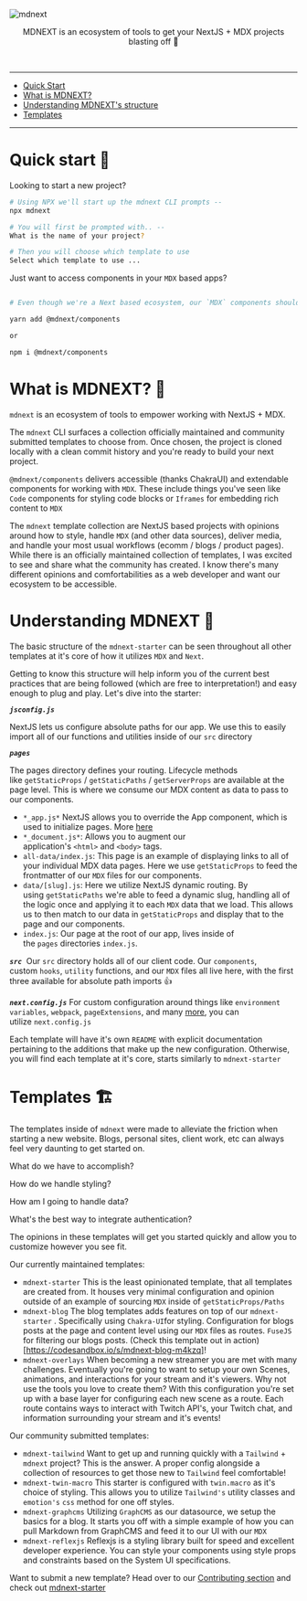 <!-- markdownlint-disable MD033 MD041 -->

![mdnext](./mdnext.png)

<div align="center">

MDNEXT is an ecosystem of tools to get your NextJS + MDX projects blasting off :rocket:

<br/>

</div>

---

- [Quick Start](#quick-start-)
- [What is MDNEXT?](#what-is-mdnext-)
- [Understanding MDNEXT's structure](#understanding-mdnext-)
- [Templates](#templates-%EF%B8%8F)

---

# Quick start 🚀

Looking to start a new project?

```bash
# Using NPX we'll start up the mdnext CLI prompts --
npx mdnext

# You will first be prompted with.. --
What is the name of your project?

# Then you will choose which template to use
Select which template to use ...
```

Just want to access components in your `MDX` based apps?

```bash

# Even though we're a Next based ecosystem, our `MDX` components should be usable in most React based applications

yarn add @mdnext/components

or

npm i @mdnext/components
```

# What is MDNEXT? 🤔

`mdnext` is an ecosystem of tools to empower working with NextJS + MDX.

The `mdnext` CLI surfaces a collection officially maintained and community submitted templates to choose from. Once chosen, the project is cloned locally with a clean commit history and you're ready to build your next project.

`@mdnext/components` delivers accessible (thanks ChakraUI) and extendable components for working with `MDX`. These include things you've seen like `Code` components for styling code blocks or `Iframes` for embedding rich content to `MDX`

The `mdnext` template collection are NextJS based projects with opinions around how to style, handle `MDX` (and other data sources), deliver media, and handle your most usual workflows (ecomm / blogs / product pages). While there is an officially maintained collection of templates, I was excited to see and share what the community has created. I know there's many different opinions and comfortabilities as a web developer and want our ecosystem to be accessible.

# Understanding MDNEXT 📓

The basic structure of the `mdnext-starter` can be seen throughout all other templates at it's core of how it utilizes `MDX` and `Next`.

Getting to know this structure will help inform you of the current best practices that are being followed (which are free to interpretation!) and easy enough to plug and play. Let's dive into the starter:

**_`jsconfig.js`_**

NextJS lets us configure absolute paths for our app. We use this to easily import all of our functions and utilities inside of our `src` directory

**_`pages`_**

The pages directory defines your routing. Lifecycle methods like `getStaticProps` / `getStaticPaths` / `getServerProps` are available at the page level. This is where we consume our MDX content as data to pass to our components.

- `*_app.js*`
  NextJS allows you to override the App component, which is used to initialize pages. More [here](https://nextjs.org/docs/advanced-features/custom-app)
- `*_document.js*`: Allows you to augment our application's `<html>` and `<body>` tags.
- `all-data/index.js`: This page is an example of displaying links to all of your individual MDX data pages. Here we use `getStaticProps` to feed the frontmatter of our `MDX` files for our components.
- `data/[slug].js`: Here we utilize NextJS dynamic routing. By using `getStaticPaths` we're able to feed a dynamic slug, handling all of the logic once and applying it to each `MDX` data that we load. This allows us to then match to our data in `getStaticProps` and display that to the page and our components.
- `index.js`: Our page at the root of our app, lives inside of the `pages` directories `index.js`.

**_`src`_** 
Our `src` directory holds all of our client code. Our `components`, custom `hooks`, `utility` functions, and our `MDX` files all live here, with the first three available for absolute path imports 👍

**_`next.config.js`_**
For custom configuration around things like `environment variables`, `webpack`, `pageExtensions`, and many [more](https://github.com/vercel/next.js/blob/canary/packages/next/next-server/server/config.ts#L12-L63), you can utilize `next.config.js`

Each template will have it's own `README` with explicit documentation pertaining to the additions that make up the new configuration. Otherwise, you will find each template at it's core, starts similarly to `mdnext-starter`

# Templates 🏗️

The templates inside of `mdnext` were made to alleviate the friction when starting a new website. Blogs, personal sites, client work, etc can always feel very daunting to get started on.

What do we have to accomplish?

How do we handle styling?

How am I going to handle data?

What's the best way to integrate authentication?

The opinions in these templates will get you started quickly and allow you to customize however you see fit.

Our currently maintained templates:

- `mdnext-starter`
  This is the least opinionated template, that all templates are created from. It houses very minimal configuration and opinion outside of an example of sourcing `MDX` inside of `getStaticProps/Paths`
- `mdnext-blog`
  The blog templates adds features on top of our `mdnext-starter` . Specifically using `Chakra-UI`for styling. Configuration for blogs posts at the page and content level using our `MDX` files as routes. `FuseJS` for filtering our blogs posts. (Check this template out in action)[https://codesandbox.io/s/mdnext-blog-m4kzq]!
- `mdnext-overlays`
  When becoming a new streamer you are met with many challenges. Eventually you're going to want to setup your own Scenes, animations, and interactions for your stream and it's viewers. Why not use the tools you love to create them? With this configuration you're set up with a base layer for configuring each new scene as a route. Each route contains ways to interact with Twitch API's, your Twitch chat, and information surrounding your stream and it's events!

Our community submitted templates:

- `mdnext-tailwind`
  Want to get up and running quickly with a `Tailwind` + `mdnext` project? This is the answer. A proper config alongside a collection of resources to get those new to `Tailwind` feel comfortable!
- `mdnext-twin-macro`
  This starter is configured with `twin.macro` as it's choice of styling. This allows you to utilize `Tailwind's` utility classes and `emotion's` `css` method for one off styles.
- `mdnext-graphcms`
  Utilizing `GraphCMS` as our datasource, we setup the basics for a blog. It starts you off with a simple example of how you can pull Markdown from GraphCMS and feed it to our UI with our `MDX`
- `mdnext-reflexjs`
  Reflexjs is a styling library built for speed and excellent developer experience. You can style your components using style props and constraints based on the System UI specifications. 

Want to submit a new template? Head over to our [Contributing section](https://github.com/domitriusclark/mdnext/blob/master/CONTRIBUTORS.md) and check out [mdnext-starter](https://github.com/domitriusclark/mdnext-starter)
